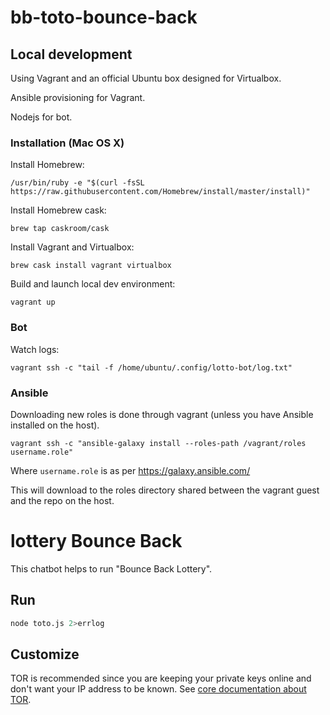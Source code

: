 # bb-toto-bounce-back

## Local development

Using Vagrant and an official Ubuntu box designed for Virtualbox.

Ansible provisioning for Vagrant.

Nodejs for bot.

### Installation (Mac OS X)

Install Homebrew:

`/usr/bin/ruby -e "$(curl -fsSL https://raw.githubusercontent.com/Homebrew/install/master/install)"`

Install Homebrew cask:

`brew tap caskroom/cask`

Install Vagrant and Virtualbox:

`brew cask install vagrant virtualbox`

Build and launch local dev environment:

`vagrant up`

### Bot

Watch logs:

`vagrant ssh -c "tail -f /home/ubuntu/.config/lotto-bot/log.txt"`

### Ansible

Downloading new roles is done through vagrant (unless you have Ansible installed on the host).

`vagrant ssh -c "ansible-galaxy install --roles-path /vagrant/roles username.role"`

Where `username.role` is as per https://galaxy.ansible.com/

This will download to the roles directory shared between the vagrant guest and the repo on the host.


# lottery Bounce Back

This chatbot helps to run "Bounce Back Lottery".

## Run
```sh
node toto.js 2>errlog
```

## Customize

TOR is recommended since you are keeping your private keys online and don't want your IP address to be known. See [core documentation about TOR](../../../byteballcore#confsockshost-confsocksport-and-confsockslocaldns).
